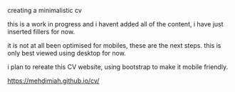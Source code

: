 creating a minimalistic cv 

this is a work in progress and i havent added all of the content, i have just inserted fillers for now.

it is not at all been optimised for mobiles, these are the next steps. this is only best viewed using desktop for now.

i plan to rereate this CV website, using bootstrap to make it mobile friendly.

https://mehdimiah.github.io/cv/ 
